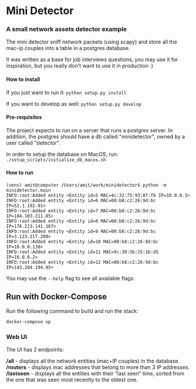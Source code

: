 # Mini Detector
### A small network assets detector example

The mini detector sniff network packets (using scapy) and store all the mac-ip couples into a table in a postgres database.

It was written as a base for job interviews questions, you may use it for inspiration, but you really don't want to use it in production :)

#### How to install
If you just want to run it:
```python setup.py install```

If you want to develop as well:
```python setup.py develop```

#### Pre-requisites
The project expects to run on a server that runs a postgres server. In addition, the postgres should have a db called "minidetector", owned by a user called "detector".
 
In order to setup the database on MacOS, run:
```./setup_scripts/initialize_db_macos.sh```

#### How to run
```
(venv) amit@computer /Users/amit/work/minidetector$ python -m minidetector.main
INFO:root:Added entity <Entity id=5 MAC=4c:32:75:93:8f:fb IP=10.0.0.3>
INFO:root:Added entity <Entity id=6 MAC=00:b8:c2:26:9d:bc IP=52.1.192.91>
INFO:root:Added entity <Entity id=7 MAC=00:b8:c2:26:9d:bc IP=104.103.211.85>
INFO:root:Added entity <Entity id=8 MAC=00:b8:c2:26:9d:bc IP=176.223.141.167>
INFO:root:Added entity <Entity id=9 MAC=00:b8:c2:26:9d:bc IP=3.123.217.208>
INFO:root:Added entity <Entity id=10 MAC=00:b8:c2:26:9d:bc IP=10.0.0.138>
INFO:root:Added entity <Entity id=11 MAC=9c:30:5b:25:1b:d5 IP=10.0.0.2>
INFO:root:Added entity <Entity id=12 MAC=00:b8:c2:26:9d:bc IP=143.204.194.95>
```
You may use the `--help` flag to see all available flags.


## Run with Docker-Compose

Run the following command to build and run the stack:  
```bash
docker-compose up
```
### Web UI
The UI has 2 endpoints:

**/all**  - displays all the network entities (mac+IP couples) in the database.  
**/routers** - displays mac addresses that belong to more than 3 IP addresses.  
**/lastseen** - displays all the entities with their “last seen” time, sorted from the one that was seen most recently to the oldest one.
